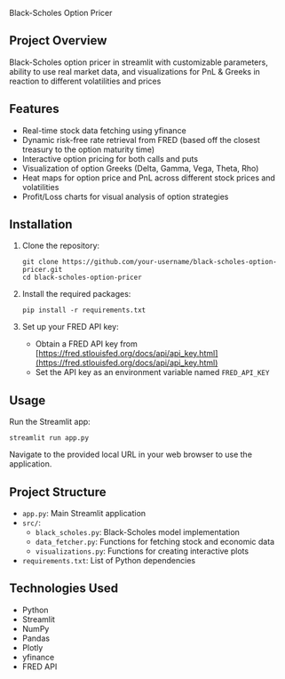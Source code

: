  Black-Scholes Option Pricer

## Project Overview

Black-Scholes option pricer in streamlit with customizable parameters, ability to use real market data, and visualizations for PnL & Greeks in reaction to different volatilities and prices

## Features

- Real-time stock data fetching using yfinance
- Dynamic risk-free rate retrieval from FRED (based off the closest treasury to the option maturity time)
- Interactive option pricing for both calls and puts
- Visualization of option Greeks (Delta, Gamma, Vega, Theta, Rho)
- Heat maps for option price and PnL across different stock prices and volatilities
- Profit/Loss charts for visual analysis of option strategies

## Installation

1. Clone the repository:
   ```
   git clone https://github.com/your-username/black-scholes-option-pricer.git
   cd black-scholes-option-pricer
   ```

2. Install the required packages:
   ```
   pip install -r requirements.txt
   ```

3. Set up your FRED API key:
   - Obtain a FRED API key from [https://fred.stlouisfed.org/docs/api/api_key.html](https://fred.stlouisfed.org/docs/api/api_key.html)
   - Set the API key as an environment variable named `FRED_API_KEY`

## Usage

Run the Streamlit app:
```
streamlit run app.py
```

Navigate to the provided local URL in your web browser to use the application.

## Project Structure

- `app.py`: Main Streamlit application
- `src/`:
  - `black_scholes.py`: Black-Scholes model implementation
  - `data_fetcher.py`: Functions for fetching stock and economic data
  - `visualizations.py`: Functions for creating interactive plots
- `requirements.txt`: List of Python dependencies

## Technologies Used

- Python
- Streamlit
- NumPy
- Pandas
- Plotly
- yfinance
- FRED API
